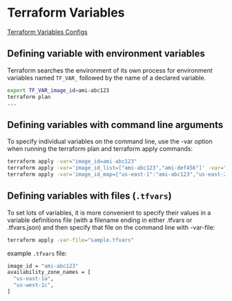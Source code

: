 # Terraform Variables

[Terraform Variables Configs](https://www.terraform.io/language/values/variables)

## Defining variable with environment variables

Terraform searches the environment of its own process for environment variables named `TF_VAR_` followed by the name of a declared variable.

```bash
export TF_VAR_image_id=ami-abc123
terraform plan
...
```

## Defining variables with command line arguments

To specify individual variables on the command line, use the -var option when running the terraform plan and terraform apply commands:

```bash
terraform apply -var="image_id=ami-abc123"
terraform apply -var='image_id_list=["ami-abc123","ami-def456"]' -var="instance_type=t2.micro"
terraform apply -var='image_id_map={"us-east-1":"ami-abc123","us-east-2":"ami-def456"}'
```

## Defining variables with files (`.tfvars`)

To set lots of variables, it is more convenient to specify their values in a variable definitions file (with a filename ending in either .tfvars or .tfvars.json) and then specify that file on the command line with -var-file:

```bash
terraform apply -var-file="sample.tfvars"
```

example `.tfvars` file:

```bash
image_id = "ami-abc123"
availability_zone_names = [
  "us-east-1a",
  "us-west-1c",
]
```

